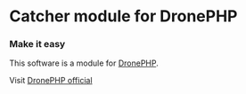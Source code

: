 # Catcher module for DronePHP
### Make it easy

This software is a module for [DronePHP](https://github.com/Pleets/DronePHP).

Visit [DronePHP official](http://www.dronephp.com)

